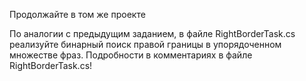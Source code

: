 Продолжайте в том же проекте

По аналогии с предыдущим заданием, в файле RightBorderTask.cs реализуйте бинарный поиск правой границы в упорядоченном множестве фраз. Подробности в комментариях в файле RightBorderTask.cs!
